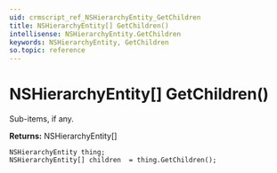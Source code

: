 ```yaml
---
uid: crmscript_ref_NSHierarchyEntity_GetChildren
title: NSHierarchyEntity[] GetChildren()
intellisense: NSHierarchyEntity.GetChildren
keywords: NSHierarchyEntity, GetChildren
so.topic: reference
---
```


# NSHierarchyEntity[] GetChildren()

Sub-items, if any.

**Returns:** NSHierarchyEntity[]

```crmscript
NSHierarchyEntity thing;
NSHierarchyEntity[] children  = thing.GetChildren();
```

